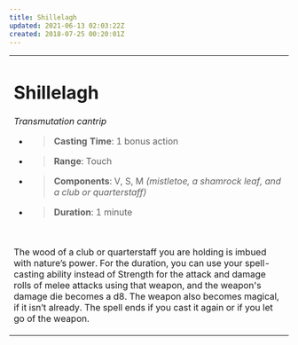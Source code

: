 ```yaml
---
title: Shillelagh
updated: 2021-06-13 02:03:22Z
created: 2018-07-25 00:20:01Z
---
```


<table><tbody><tr class="odd"><td><h1 id="shillelagh"><strong>Shillelagh</strong></h1><p><em>Transmutation cantrip</em></p><ul><li><blockquote><p><strong>Casting Time</strong>: 1 bonus action</p></blockquote></li><li><blockquote><p><strong>Range</strong>: Touch</p></blockquote></li><li><blockquote><p><strong>Components</strong>: V, S, M <em>(mistletoe, a shamrock leaf, and a club or quarterstaff)</em></p></blockquote></li><li><blockquote><p><strong>Duration</strong>: 1 minute</p></blockquote></li></ul><p> </p><p>The wood of a club or quarterstaff you are holding is imbued with nature’s power. For the duration, you can use your spell-casting ability instead of Strength for the attack and damage rolls of melee attacks using that weapon, and the weapon's damage die becomes a d8. The weapon also becomes magical, if it isn’t already. The spell ends if you cast it again or if you let go of the weapon.</p></td></tr></tbody></table>
